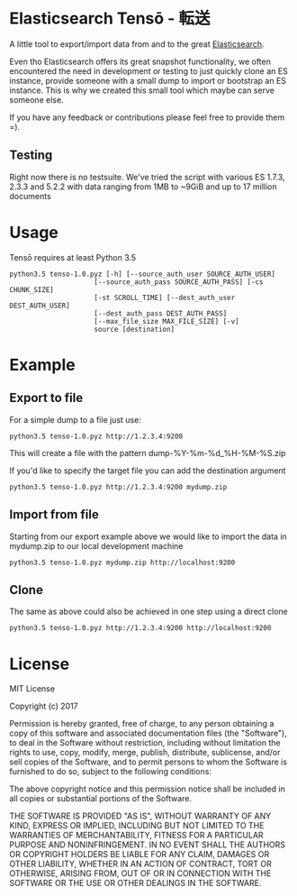 # Elasticsearch Tensō - 転送
A little tool to export/import data from and to the great [Elasticsearch](https://www.elastic.co).

Even tho Elasticsearch offers its great snapshot functionality, we often encountered the need in development or testing to just quickly clone an ES instance, provide someone with a small dump to import or bootstrap an ES instance.
This is why we created this small tool which maybe can serve someone else. 

If you have any feedback or contributions please feel free to provide them =). 

## Testing
Right now there is no testsuite. We've tried the script with various ES 1.7.3, 2.3.3 and 5.2.2 with data ranging from 1MB to ~9GiB and up to 17 million documents

# Usage

Tensō requires at least Python 3.5

```
python3.5 tenso-1.0.pyz [-h] [--source_auth_user SOURCE_AUTH_USER]
                     [--source_auth_pass SOURCE_AUTH_PASS] [-cs CHUNK_SIZE]
                     [-st SCROLL_TIME] [--dest_auth_user DEST_AUTH_USER]
                     [--dest_auth_pass DEST_AUTH_PASS]
                     [--max_file_size MAX_FILE_SIZE] [-v]
                     source [destination]
```

# Example

## Export to file

For a simple dump to a file just use:
```
python3.5 tenso-1.0.pyz http://1.2.3.4:9200 
```
This will create a file with the pattern dump-%Y-%m-%d_%H-%M-%S.zip

If you'd like to specify the target file you can add the destination argument
```
python3.5 tenso-1.0.pyz http://1.2.3.4:9200 mydump.zip
```

## Import from file
Starting from our export example above we would like to import the data in mydump.zip to our local development machine

```
python3.5 tenso-1.0.pyz mydump.zip http://localhost:9200
```

## Clone 
The same as above could also be achieved in one step using a direct clone

```
python3.5 tenso-1.0.pyz http://1.2.3.4:9200 http://localhost:9200
```


# License

MIT License

Copyright (c) 2017

Permission is hereby granted, free of charge, to any person obtaining a copy
of this software and associated documentation files (the "Software"), to deal
in the Software without restriction, including without limitation the rights
to use, copy, modify, merge, publish, distribute, sublicense, and/or sell
copies of the Software, and to permit persons to whom the Software is
furnished to do so, subject to the following conditions:

The above copyright notice and this permission notice shall be included in all
copies or substantial portions of the Software.

THE SOFTWARE IS PROVIDED "AS IS", WITHOUT WARRANTY OF ANY KIND, EXPRESS OR
IMPLIED, INCLUDING BUT NOT LIMITED TO THE WARRANTIES OF MERCHANTABILITY,
FITNESS FOR A PARTICULAR PURPOSE AND NONINFRINGEMENT. IN NO EVENT SHALL THE
AUTHORS OR COPYRIGHT HOLDERS BE LIABLE FOR ANY CLAIM, DAMAGES OR OTHER
LIABILITY, WHETHER IN AN ACTION OF CONTRACT, TORT OR OTHERWISE, ARISING FROM,
OUT OF OR IN CONNECTION WITH THE SOFTWARE OR THE USE OR OTHER DEALINGS IN THE
SOFTWARE.

